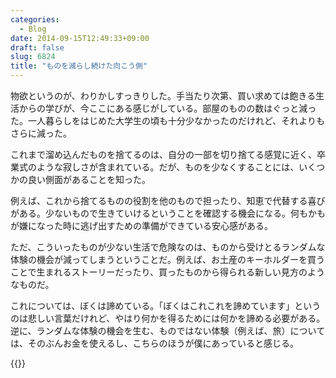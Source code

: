 ```yaml
---
categories:
  - Blog
date: 2014-09-15T12:49:33+09:00
draft: false
slug: 6824
title: "ものを減らし続けた向こう側"
---
```


物欲というのが、わりかしすっきりした。手当たり次第、買い求めては飽きる生活からの学びが、今ここにある感じがしている。部屋のものの数はぐっと減った。一人暮らしをはじめた大学生の頃も十分少なかったのだけれど、それよりもさらに減った。

これまで溜め込んだものを捨てるのは、自分の一部を切り捨てる感覚に近く、卒業式のような寂しさが含まれている。だが、ものを少なくすることには、いくつかの良い側面があることを知った。

例えば、これから捨てるものの役割を他のもので担ったり、知恵で代替する喜びがある。少ないもので生きていけるということを確認する機会になる。何もかもが嫌になった時に逃げ出すための準備ができている安心感がある。

ただ、こういったものが少ない生活で危険なのは、ものから受けとるランダムな体験の機会が減ってしまうということだ。例えば、お土産のキーホルダーを買うことで生まれるストーリーだったり、買ったものから得られる新しい見方のようなものだ。

これについては、ぼくは諦めている。「ぼくはこれこれを諦めています」というのは悲しい言葉だけれど、やはり何かを得るためには何かを諦める必要がある。逆に、ランダムな体験の機会を生む、ものではない体験（例えば、旅）については、そのぶんお金を使えるし、こちらのほうが僕にあっていると感じる。

{{<amazon id="4905447194" title="スマートサイジング" src="https://images-na.ssl-images-amazon.com/images/I/41tztVKHV-L._SL160_.jpg">}}
